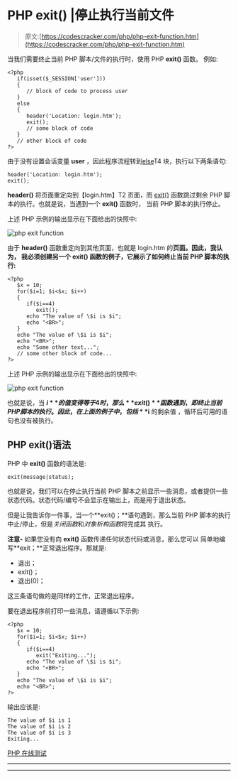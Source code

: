 # PHP exit() |停止执行当前文件

> 原文:[https://codescracker.com/php/php-exit-function.htm](https://codescracker.com/php/php-exit-function.htm)

当我们需要终止当前 PHP 脚本/文件的执行时，使用 PHP **exit()** 函数。 例如:

```
<?php
   if(isset($_SESSION['user']))
   {
      // block of code to process user
   }
   else
   {
      header('Location: login.htm');
      exit();
      // some block of code
   }
   // other block of code
?>
```

由于没有设置会话变量 **user** ，因此程序流程转到[else](/php/php-if-elseif-else-statement.htm)T4 块，执行以下两条语句:

```
header('Location: login.htm');
exit();
```

**header()** 将页面重定向到【login.htm】T2 页面，而 [exit()](/php/php-exit-function.htm) 函数跳过剩余 PHP 脚本的执行。也就是说，当遇到一个 **exit()** 函数时， 当前 PHP 脚本的执行停止。

上述 PHP 示例的输出显示在下面给出的快照中:

![php exit function](../Images/b4a2a53360547db732abeae823bbdf0a.png)

由于 **header()** 函数重定向到其他页面，也就是 login.htm 的**页面。因此，我认为， 我必须创建另一个 **exit()** 函数的例子，它展示了如何终止当前 PHP 脚本的执行:**

```
<?php
   $x = 10;
   for($i=1; $i<$x; $i++)
   {
      if($i==4)
         exit();
      echo "The value of \$i is $i";
      echo "<BR>";
   }
   echo "The value of \$i is $i";
   echo "<BR>";
   echo "Some other text...";
   // some other block of code...
?>
```

上述 PHP 示例的输出显示在下面给出的快照中:

![php exit function](../Images/ea843fe17d6db06f4ce3e89d56dca049.png)

也就是说，当 **$i** 的值变得等于 4 时，那么 **exit()** 函数遇到，即 终止当前 PHP 脚本的执行。因此，在上面的例子中，包括 **$i** 的剩余值 ，循环后可用的语句也没有被执行。

## PHP exit()语法

PHP 中 **exit()** 函数的语法是:

```
exit(message|status);
```

也就是说，我们可以在停止执行当前 PHP 脚本之前显示一些消息，或者提供一些状态代码。状态代码/编号不会显示在输出上，而是用于退出状态。

但是让我告诉你一件事，当一个**exit()；**语句遇到，那么当前 PHP 脚本的执行中止/停止，但是*关闭函数*和*对象析构函数*将完成其 执行。

**注意-** 如果您没有向 **exit()** 函数传递任何状态代码或消息，那么您可以 简单地编写**exit；**正常退出程序。那就是:

*   退出；
*   exit()；
*   退出(0)；

这三条语句做的是同样的工作，正常退出程序。

要在退出程序前打印一些消息，请遵循以下示例:

```
<?php
   $x = 10;
   for($i=1; $i<$x; $i++)
   {
      if($i==4)
         exit("Exiting...");
      echo "The value of \$i is $i";
      echo "<BR>";
   }
   echo "The value of \$i is $i";
   echo "<BR>";
?>
```

输出应该是:

```
The value of $i is 1
The value of $i is 2
The value of $i is 3
Exiting...
```

[PHP 在线测试](/exam/showtest.php?subid=8)

* * *

* * *